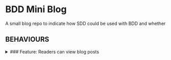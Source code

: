 # BDD Mini Blog

A small blog repo to indicate how SDD could be used with BDD and whether

## BEHAVIOURS

<details>
  <summary>### Feature: Readers can view blog posts</summary>

#### Scenario: The reader can view all posts
* [ACTION:FETCH_POSTS](#) A reader lands on the home page
* [STATE:FETCHED_POSTS](#) The posts are shown

#### Scenario: The reader can select a post
* [ACTION:SELECT_POST](#) A reader clicks on a post link
* [STATE:SELECTED_POST](#) The post is shown

#### Scenario: The reader can delete a post
* [ACTION:DELETE_POST](#) A reader clicks on a post delete link
* [STATE:DELETED_POST](#) The post is deleted

#### Scenario: The reader can add a post
* [ACTION:ADD_POST](#) A reader clicks the add a post link
* [STATE:ADDING_POST](#) The add post page is shown
* [ACTION:SUBMIT_POST](#) A reader submits a post
* [STATE:FETCHED_POSTS](#) The posts are shown

</details>



